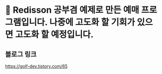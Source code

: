# 📖 Redisson 공부겸 예제로 만든 예매 프로그램입니다. 나중에 고도화 할 기회가 있으면 고도화 할 예정입니다.


## 블로그 링크


https://golf-dev.tistory.com/65
